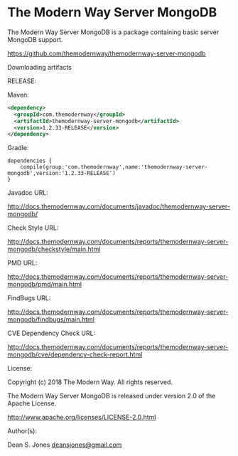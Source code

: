 The Modern Way Server MongoDB
======

The Modern Way Server MongoDB is a package containing basic server MongoDB support.

https://github.com/themodernway/themodernway-server-mongodb

Downloading artifacts

RELEASE:

Maven:
```xml
<dependency>
  <groupId>com.themodernway</groupId>
  <artifactId>themodernway-server-mongodb</artifactId>
  <version>1.2.33-RELEASE</version>
</dependency>
```
Gradle:

```
dependencies {
    compile(group:'com.themodernway',name:'themodernway-server-mongodb',version:'1.2.33-RELEASE')
}
```
Javadoc URL:

http://docs.themodernway.com/documents/javadoc/themodernway-server-mongodb/

Check Style URL:

http://docs.themodernway.com/documents/reports/themodernway-server-mongodb/checkstyle/main.html

PMD URL:

http://docs.themodernway.com/documents/reports/themodernway-server-mongodb/pmd/main.html

FindBugs URL:

http://docs.themodernway.com/documents/reports/themodernway-server-mongodb/findbugs/main.html

CVE Dependency Check URL:

http://docs.themodernway.com/documents/reports/themodernway-server-mongodb/cve/dependency-check-report.html

License:

Copyright (c) 2018 The Modern Way. All rights reserved.

The Modern Way Server MongoDB is released under version 2.0 of the Apache License.

http://www.apache.org/licenses/LICENSE-2.0.html

Author(s):

Dean S. Jones
deansjones@gmail.com